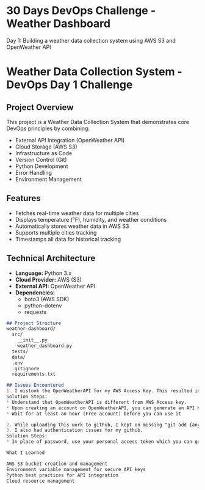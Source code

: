 # 30 Days DevOps Challenge - Weather Dashboard

Day 1: Building a weather data collection system using AWS S3 and OpenWeather API

# Weather Data Collection System - DevOps Day 1 Challenge

## Project Overview
This project is a Weather Data Collection System that demonstrates core DevOps principles by combining:
- External API Integration (OpenWeather API)
- Cloud Storage (AWS S3)
- Infrastructure as Code
- Version Control (Git)
- Python Development
- Error Handling
- Environment Management

## Features
- Fetches real-time weather data for multiple cities
- Displays temperature (°F), humidity, and weather conditions
- Automatically stores weather data in AWS S3
- Supports multiple cities tracking
- Timestamps all data for historical tracking

## Technical Architecture
- **Language:** Python 3.x
- **Cloud Provider:** AWS (S3)
- **External API:** OpenWeather API
- **Dependencies:** 
  - boto3 (AWS SDK)
  - python-dotenv
  - requests

```markdown
## Project Structure
weather-dashboard/
  src/
    __init__.py
    weather_dashboard.py
  tests/
  data/
  .env
  .gitignore
  requirements.txt

## Issues Encountered
1. I mistook the OpenWeatherAPI for my AWS Access Key. This resulted in an empty bucket on AWS S3
Solution Steps:
* Understand that OpenWeatherAPI is different from AWS Access key.
* Upon creating an account on OpenWeatherAPI, you can generate an API Key
* Wait for at least an hour (Free account) before you can use it

2. While uploading this work to github, I kept on missing "git add {any changes made}"
3. I also had authentication issues for my github.
Solution Steps:
* In place of password, use your personal access token which you can generate in github under the developer settings

What I Learned

AWS S3 bucket creation and management
Environment variable management for secure API keys
Python best practices for API integration
Cloud resource management
